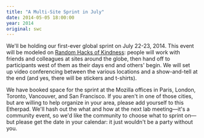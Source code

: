 ```yaml
---
title: "A Multi-Site Sprint in July"
date: 2014-05-05 18:00:00
year: 2014
original: swc
---
```

<p>
  We'll be holding our first-ever global sprint on July 22-23, 2014.
  This event will be modeled on <a href="http://rhok.org">Random Hacks of Kindness</a>:
  people will work with friends and colleagues at sites around the globe,
  then hand off to participants west of them as their days end and others' begin.
  We will set up video conferencing between the various locations
  and a show-and-tell at the end
  (and yes,
  there will be stickers and t-shirts).
</p>
<p>
  We have booked space for the sprint at the Mozilla offices in Paris, London, Toronto, Vancouver, and San Francisco.
  If you aren't in one of those cities,
  but are willing to help organize in your area,
  please add yourself to this Etherpad.
  We'll hash out the what and how at the next lab meeting&mdash;it's a community event,
  so we'd like the community to choose what to sprint on&mdash;but
  please get the date in your calendar:
  it just wouldn't be a party without you.
</p>
